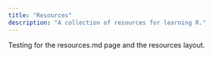 ```yaml
---
title: "Resources"
description: "A collection of resources for learning R."
---
```


<div>
  Testing for the resources.md page and the resources layout.
</div>
